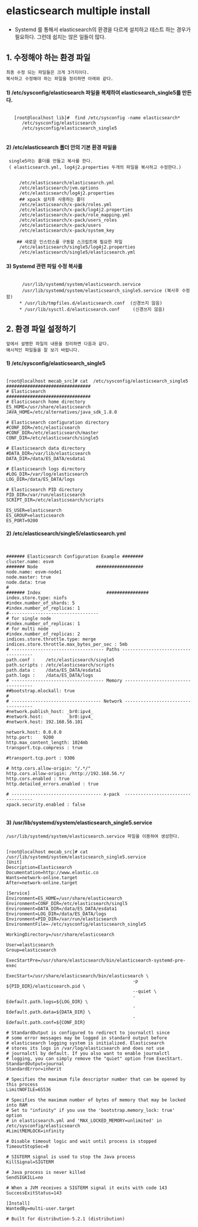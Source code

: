 ## 
#  elasticsearch multiple install
###

* Systemd 를 통해서 elasticsearch의 환경을 다르게 설치하고 테스트 하는 경우가 필요하다.
  그런데 쉽지는 않은 일들이 많다.

## 1. 수정해야 하는 환경 파일
    최종 수정 되는 파일들은 크게 3가지이다.
    복사하고 수정해야 하는 파일을 정리하면 아래와 같다.

####  1)  /etc/sysconfig/elasticsearch 파일을 복제하여 elasticsearch_single5를 만든다.
<pre><code>
   [root@localhost lib]#  find /etc/sysconfig -name elasticsearch*
      /etc/sysconfig/elasticsearch
      /etc/sysconfig/elasticsearch_single5
 </code></pre>
 
####  2) /etc/elasticsearch  폴더 안의 기본 환경 파일을 
     single5라는 폴더를 만들고 복사를 한다.
	 ( elasticsearch.yml, log4j2.properties 두개의 파일을 복사하고 수정한다.)
<pre><code>	 
     /etc/elasticsearch/elasticsearch.yml
     /etc/elasticsearch/jvm.options 
     /etc/elasticsearch/log4j2.properties
	 ## xpack 설치후 사용하는 폴더
     /etc/elasticsearch/x-pack/roles.yml
     /etc/elasticsearch/x-pack/log4j2.properties
     /etc/elasticsearch/x-pack/role_mapping.yml
     /etc/elasticsearch/x-pack/users_roles
     /etc/elasticsearch/x-pack/users
     /etc/elasticsearch/x-pack/system_key	

	## 새로운 인스턴스를 구동할 스크립트에 필요한 파일 
     /etc/elasticsearch/single5/log4j2.properties
     /etc/elasticsearch/single5/elasticsearch.yml
</code></pre>

####   3) Systemd 관련 파일 수정 복사를
<pre><code>
      /usr/lib/systemd/system/elasticsearch.service
      /usr/lib/systemd/system/elasticsearch_single5.service (복사후 수정함)
     * /usr/lib/tmpfiles.d/elasticsearch.conf  (신경쓰지 않음)
     * /usr/lib/sysctl.d/elasticsearch.conf     (신경쓰지 않음)
</code></pre>

## 2. 환경 파일 설정하기
   
    앞에서 설명한 파일의 내용을 정리하면 다음과 같다.
    예시적인 파일들을 잘 보기 바랍니다.
	

####	1) /etc/sysconfig/elasticsearch_single5

<pre><code>
[root@localhost mecab_src]# cat  /etc/sysconfig/elasticsearch_single5
################################
# Elasticsearch
################################
# Elasticsearch home directory
ES_HOME=/usr/share/elasticsearch
JAVA_HOME=/etc/alternatives/java_sdk_1.8.0

# Elasticsearch configuration directory
#CONF_DIR=/etc/elasticsearch
#CONF_DIR=/etc/elasticsearch/master
CONF_DIR=/etc/elasticsearch/single5

# Elasticsearch data directory
#DATA_DIR=/var/lib/elasticsearch
DATA_DIR=/data/ES_DATA/esdata1

# Elasticsearch logs directory
#LOG_DIR=/var/log/elasticsearch
LOG_DIR=/data/ES_DATA/logs

# Elasticsearch PID directory
PID_DIR=/var/run/elasticsearch
SCRIPT_DIR=/etc/elasticsearch/scripts

ES_USER=elasticsearch
ES_GROUP=elasticsearch
ES_PORT=9200
</code></pre>

	
####	2) /etc/elasticsearch/single5/elasticsearch.yml 
	
<pre><code>		
	
####### Elasticsearch Configuration Example ########
cluster.name: esvm
####### Node                      ##################
node.name: esvm-node1
node.master: true
node.data: true
#
####### Index                         ################
index.store.type: niofs
#index.number_of_shards: 5
#index.number_of_replicas: 1
#----------------------------------
# for single node
#index.number_of_replicas: 1
# for multi node
#index.number_of_replicas: 2
indices.store.throttle.type: merge
indices.store.throttle.max_bytes_per_sec : 5mb
# ----------------------------------- Paths ------------------------------------
path.conf :    /etc/elasticsearch/single5
path.scripts : /etc/elasticsearch/scripts
path.data :    /data/ES_DATA/esdata1
path.logs :    /data/ES_DATA/logs
# ----------------------------------- Memory -----------------------------------
##bootstrap.mlockall: true
#
# ---------------------------------- Network -----------------------------------
#network.publish_host: _br0:ipv4_
#network.host:         _br0:ipv4_
#network.host: 192.168.56.101

network.host: 0.0.0.0
http.port:    9200
http.max_content_length: 1024mb
transport.tcp.compress : true

#transport.tcp.port : 9306

# http.cors.allow-origin: "/.*/"
http.cors.allow-origin: /http://192.168.56.*/
http.cors.enabled : true
http.detailed_errors.enabled : true

# ---------------------------------- x-pack  -----------------------------------
xpack.security.enabled : false

</code></pre>

	
####	3) /usr/lib/systemd/system/elasticsearch_single5.service
	
	/usr/lib/systemd/system/elasticsearch.service 파일을 이용하여 생성한다.
	
<pre><code>		
[root@localhost mecab_src]# cat /usr/lib/systemd/system/elasticsearch_single5.service
[Unit]
Description=Elasticsearch
Documentation=http://www.elastic.co
Wants=network-online.target
After=network-online.target

[Service]
Environment=ES_HOME=/usr/share/elasticsearch
Environment=CONF_DIR=/etc/elasticsearch/singl5
Environment=DATA_DIR=/data/ES_DATA/esdata1
Environment=LOG_DIR=/data/ES_DATA/logs
Environment=PID_DIR=/var/run/elasticsearch
EnvironmentFile=-/etc/sysconfig/elasticsearch_single5

WorkingDirectory=/usr/share/elasticsearch

User=elasticsearch
Group=elasticsearch

ExecStartPre=/usr/share/elasticsearch/bin/elasticsearch-systemd-pre-exec

ExecStart=/usr/share/elasticsearch/bin/elasticsearch \
                                                -p ${PID_DIR}/elasticsearch.pid \
                                                --quiet \
                                                -Edefault.path.logs=${LOG_DIR} \
                                                -Edefault.path.data=${DATA_DIR} \
                                                -Edefault.path.conf=${CONF_DIR}

# StandardOutput is configured to redirect to journalctl since
# some error messages may be logged in standard output before
# elasticsearch logging system is initialized. Elasticsearch
# stores its logs in /var/log/elasticsearch and does not use
# journalctl by default. If you also want to enable journalctl
# logging, you can simply remove the "quiet" option from ExecStart.
StandardOutput=journal
StandardError=inherit

# Specifies the maximum file descriptor number that can be opened by this process
LimitNOFILE=65536

# Specifies the maximum number of bytes of memory that may be locked into RAM
# Set to "infinity" if you use the 'bootstrap.memory_lock: true' option
# in elasticsearch.yml and 'MAX_LOCKED_MEMORY=unlimited' in /etc/sysconfig/elasticsearch
#LimitMEMLOCK=infinity

# Disable timeout logic and wait until process is stopped
TimeoutStopSec=0

# SIGTERM signal is used to stop the Java process
KillSignal=SIGTERM

# Java process is never killed
SendSIGKILL=no

# When a JVM receives a SIGTERM signal it exits with code 143
SuccessExitStatus=143

[Install]
WantedBy=multi-user.target

# Built for distribution-5.2.1 (distribution)
</code></pre>



   
